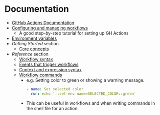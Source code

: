 # Documentation

- [GitHub Actions Documentation](https://docs.github.com/en/actions)
- [Configuring and managing workflows](https://docs.github.com/en/actions/configuring-and-managing-workflows/configuring-a-workflow)
    - A good step-by-step tutorial for setting up GH Actions
- [Environment variables](https://docs.github.com/en/actions/configuring-and-managing-workflows/using-environment-variables)
- _Getting Started_ section
    - [Core concepts](https://docs.github.com/en/actions/getting-started-with-github-actions/core-concepts-for-github-actions)
- _Reference_ section
    - [Workflow syntax](https://docs.github.com/en/actions/reference/workflow-syntax-for-github-actions)
    - [Events that trigger workflows](https://docs.github.com/en/actions/reference/events-that-trigger-workflows)
    - [Context and expression syntax](https://docs.github.com/en/actions/reference/context-and-expression-syntax-for-github-actions)
    - [Workflow commands](https://docs.github.com/en/actions/reference/workflow-commands-for-github-actions)
        - e.g. Setting color to green or showing a warning message.
            ```yaml
            - name: Set selected color
              run: echo '::set-env name=SELECTED_COLOR::green'
            ```
        - This can be useful in workflows and when writing commands in the shell file for an action.

